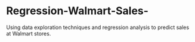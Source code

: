 # Regression-Walmart-Sales-
Using data exploration techniques and regression analysis to predict sales at Walmart stores. 

